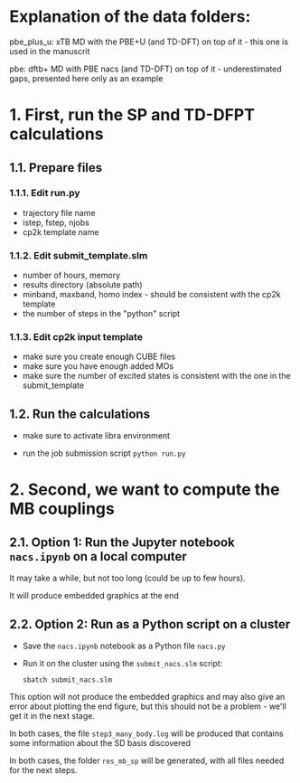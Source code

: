 # Explanation of the data folders:

pbe_plus_u:    xTB MD with the PBE+U (and TD-DFT) on top of it - this one is used in the manuscrit

pbe:  dftb+ MD with PBE nacs (and TD-DFT) on top of it - underestimated gaps, presented here only as an example


# 1. First, run the SP and TD-DFPT calculations 

## 1.1. Prepare files

### 1.1.1. Edit run.py

   * trajectory file name
   * istep, fstep, njobs
   * cp2k template name

### 1.1.2. Edit submit_template.slm

   * number of hours, memory
   * results directory (absolute path)
   * minband, maxband, homo index - should be consistent with the cp2k template
   * the number of steps in the "python" script

### 1.1.3. Edit cp2k input template

   * make sure you create enough CUBE files
   * make sure you have enough added MOs
   * make sure the number of excited states is consistent with the one in the submit_template


## 1.2. Run the calculations

   * make sure to activate libra environment

   * run the job submission script  `python run.py`



# 2. Second, we want to compute the MB couplings

## 2.1. Option 1: Run the Jupyter notebook `nacs.ipynb` on a local computer

   It may take a while, but not too long (could be up to few hours). 

   It will produce embedded graphics at the end


## 2.2. Option 2: Run as a Python script on a cluster

   * Save the `nacs.ipynb` notebook as a Python file `nacs.py`

   * Run it on the cluster using the `submit_nacs.slm` script:

       `sbatch submit_nacs.slm`

   This option will not produce the embedded graphics and may also give
   an error about plotting the end figure, but this should not be a problem - we'll 
   get it in the next stage.


   In both cases, the file `step3_many_body.log` will be produced that contains some 
   information about the SD basis discovered

   
   In both cases, the folder `res_mb_sp` will be generated, with all files needed for the
   next steps.



